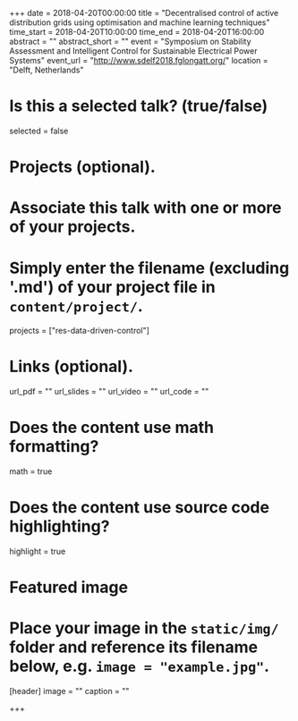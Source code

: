 +++
date = 2018-04-20T00:00:00
title = "Decentralised control of active distribution grids using optimisation and machine learning techniques"
time_start = 2018-04-20T10:00:00
time_end = 2018-04-20T16:00:00
abstract = ""
abstract_short = ""
event = "Symposium on Stability Assessment and Intelligent Control for Sustainable Electrical Power Systems"
event_url = "http://www.sdelf2018.fglongatt.org/"
location = "Delft, Netherlands"

# Is this a selected talk? (true/false)
selected = false

# Projects (optional).
#   Associate this talk with one or more of your projects.
#   Simply enter the filename (excluding '.md') of your project file in `content/project/`.
projects = ["res-data-driven-control"]

# Links (optional).
url_pdf = ""
url_slides = ""
url_video = ""
url_code = ""

# Does the content use math formatting?
math = true

# Does the content use source code highlighting?
highlight = true

# Featured image
# Place your image in the `static/img/` folder and reference its filename below, e.g. `image = "example.jpg"`.
[header]
image = ""
caption = ""

+++

